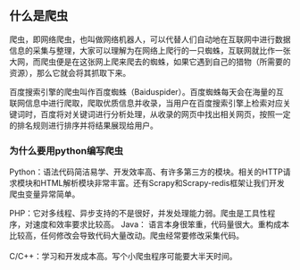 ## 什么是爬虫
爬虫，即网络爬虫，也叫做网络机器人，可以代替人们自动地在互联网中进行数据信息的采集与整理，大家可以理解为在网络上爬行的一只蜘蛛，互联网就比作一张大网，而爬虫便是在这张网上爬来爬去的蜘蛛，如果它遇到自己的猎物（所需要的资源），那么它就会将其抓取下来。

百度搜索引擎的爬虫叫作百度蜘蛛（Baiduspider）。百度蜘蛛每天会在海量的互联网信息中进行爬取，爬取优质信息并收录，当用户在百度搜索引擎上检索对应关键词时，百度将对关键词进行分析处理，从收录的网页中找出相关网页，按照一定的排名规则进行排序并将结果展现给用户。

### 为什么要用python编写爬虫
Python：语法代码简洁易学、开发效率高、有许多第三方的模块。相关的HTTP请求模块和HTML解析模块非常丰富。还有Scrapy和Scrapy-redis框架让我们开发爬虫变量异常简单。

PHP：它对多线程、异步支持的不是很好，并发处理能力弱。爬虫是工具性程序，对速度和效率要求比较高。
Java： 语言本身很笨重，代码量很大。重构成本比较高，任何修改会导致代码大量改动。爬虫经常要修改采集代码。<br><br>
C/C++：学习和开发成本高。写个小爬虫程序可能要大半天时间。

